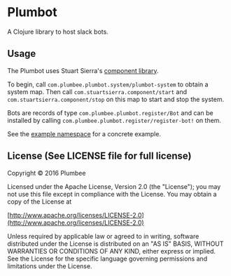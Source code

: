 # Plumbot

A Clojure library to host slack bots.

## Usage

The Plumbot uses Stuart Sierra's [component library](https://github.com/stuartsierra/component).

To begin, call `com.plumbee.plumbot.system/plumbot-system` to obtain a system map.
Then call `com.stuartsierra.component/start` and `com.stuartsierra.component/stop` on this map to start and stop the system.

Bots are records of type `com.plumbee.plumbot.register/Bot` and can be installed by calling
 `com.plumbee.plumbot.register/register-bot!` on them.

See the [example namespace](doc/example.clj) for a concrete example.


## License (See LICENSE file for full license)

Copyright © 2016 Plumbee

Licensed under the Apache License, Version 2.0 (the "License");
you may not use this file except in compliance with the License.
You may obtain a copy of the License at

[http://www.apache.org/licenses/LICENSE-2.0](http://www.apache.org/licenses/LICENSE-2.0)

Unless required by applicable law or agreed to in writing, software
distributed under the License is distributed on an "AS IS" BASIS,
WITHOUT WARRANTIES OR CONDITIONS OF ANY KIND, either express or implied.
See the License for the specific language governing permissions and
limitations under the License.